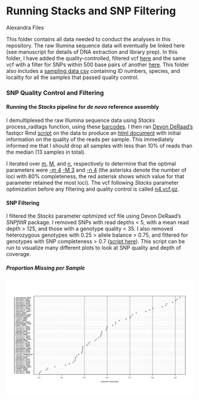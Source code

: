 Running Stacks and SNP Filtering
================
Alexandra Files

This folder contains all data needed to conduct the analyses in this
repository. The raw Illumina sequence data will eventually be linked
here (see manuscript for details of DNA extraction and library prep). In
this folder, I have added the quality-controlled, filtered vcf
[here](./Sterrhoptilus_vcf.gz) and the same vcf with a filter for SNPs
within 500 base pairs of another [here](Sterrhoptilus_vcf_thinned.gz).
This folder also includes a [sampling data
csv](./Sterrhoptilus_SamplingData.csv) containing ID numbers, species,
and locality for all the samples that passed quality control.

### SNP Quality Control and Filtering

#### Running the *Stacks* pipeline for *de novo* reference assembly

I demultiplexed the raw Illumina sequence data using *Stacks*
process_radtags function, using these
[barcodes](./Running_Stacks/Barcodes.txt). I then ran [Devon
DeRaad’s](https://github.com/DevonDeRaad) fastqcr Rmd
[script](./Running_Stacks/fastqcr.Rmd) on the data to produce an [html
document](./Running_Stacks/qc.html) with initial information on the
quality of the reads per sample. This immediately informed me that I
should drop all samples with less than 10% of reads than the median (13
samples in total).

I iterated over [m](./Running_Stacks/optimize.m.sh),
[M](./Running_Stacks/optimize.bigm.sh), and
[n](./Running_Stacks/optimize.n.sh), respectively to determine that the
optimal parameters were [-m
4](./Running_Stacks/ParameterOptimization_m_Plot.svg) [-M
3](./Running_Stacks/ParameterOptimization_BigM_Plot.svg) and [-n
4](./Running_Stacks/ParameterOptimization_n_Plot.svg) (the asterisks
denote the number of loci with 80% completeness, the red asterisk shows
which value for that parameter retained the most loci). The vcf
following *Stacks* parameter optimization before any filtering and
quality control is called [n4.vcf.gz](./Running_Stacks/n4.vcf.gz).

#### SNP Filtering

I filtered the *Stacks* parameter optimized vcf file using Devon
DeRaad’s *SNPfiltR* package. I removed SNPs with read depths \< 5, with
a mean read depth \> 125, and those with a genotype quality \< 35. I
also removed heterozygous genotypes with 0.25 \> allele balance \> 0.75,
and filtered for genotypes with SNP completeness \> 0.7 ([script
here](./QC_and_Filtering/Sterrhoptilus_SNPfiltering.R)). This script can
be run to visualize many different plots to look at SNP quality and
depth of coverage.

##### Proportion Missing per Sample

![](./QC_and_Filtering/ProportionMissingData_bySample.svg)
